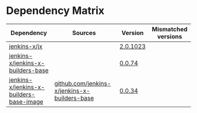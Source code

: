 # Dependency Matrix

Dependency | Sources | Version | Mismatched versions
---------- | ------- | ------- | -------------------
[jenkins-x/jx](https://github.com/jenkins-x/jx) |  | [2.0.1023](https://github.com/jenkins-x/jx/releases/tag/v2.0.1023) | 
[jenkins-x/jenkins-x-builders-base](https://github.com/jenkins-x/jenkins-x-builders-base) |  | [0.0.74](https://github.com/jenkins-x/jenkins-x-builders-base/releases/tag/v0.0.74) | 
[jenkins-x/jenkins-x-builders-base-image](https://github.com/jenkins-x/jenkins-x-builders-base-image) | [github.com/jenkins-x/jenkins-x-builders-base](https://github.com/jenkins-x/jenkins-x-builders-base) | [0.0.34]() | 

